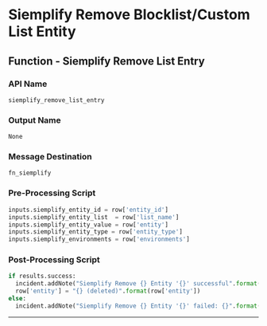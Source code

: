 <!--
    DO NOT MANUALLY EDIT THIS FILE
    THIS FILE IS AUTOMATICALLY GENERATED WITH resilient-sdk codegen
-->

# Siemplify Remove Blocklist/Custom List Entity

## Function - Siemplify Remove List Entry

### API Name
`siemplify_remove_list_entry`

### Output Name
`None`

### Message Destination
`fn_siemplify`

### Pre-Processing Script
```python
inputs.siemplify_entity_id = row['entity_id']
inputs.siemplify_entity_list  = row['list_name']
inputs.siemplify_entity_value = row['entity']
inputs.siemplify_entity_type = row['entity_type']
inputs.siemplify_environments = row['environments']
```

### Post-Processing Script
```python
if results.success:
  incident.addNote("Siemplify Remove {} Entity '{}' successful".format(row['list_name'], row['entity']))
  row['entity'] = "{} (deleted)".format(row['entity'])
else:
  incident.addNote("Siemplify Remove {} Entity '{}' failed: {}".format(row['list_name'], row['entity'], results.reason))
```

---

